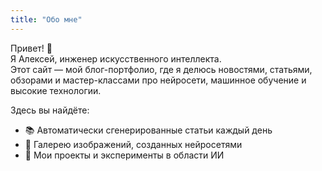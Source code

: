 ```yaml
---
title: "Обо мне"
---
```


Привет! 👋  
Я Алексей, инженер искусственного интеллекта.  
Этот сайт — мой блог-портфолио, где я делюсь новостями, статьями, обзорами и мастер-классами про нейросети, машинное обучение и высокие технологии.  

Здесь вы найдёте:  
- 📚 Автоматически сгенерированные статьи каждый день  
- 🎨 Галерею изображений, созданных нейросетями  
- 🚀 Мои проекты и эксперименты в области ИИ
